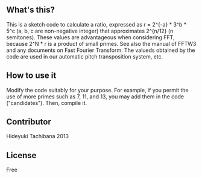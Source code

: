 What's this?
------------

This is a sketch code to calculate a ratio, expressed as r = 2^{-a} * 3^b * 5^c (a, b, c are non-negative integer) that approximates 2^{n/12} (n semitones).
These values are advantageous when considering FFT, because 2^N * r is a product of small primes.
See also the manual of FFTW3 and any documents on Fast Fourier Transform.
The valueds obtained by the code are used in our automatic pitch transposition system, etc.

How to use it
-------------

Modify the code suitably for your purpose.
For example, if you permit the use of more primes such as 7, 11, and 13, you may add them in the code ("candidates").
Then, compile it.

Contributor
-----------

Hideyuki Tachibana 2013

License
-----------
Free


